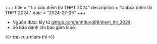 +++
title = "Tra cứu điểm thi THPT 2024"
description = "Unbox điểm thi THPT 2024."
date = "2024-07-25"
+++

+ Nguồn được lấy từ [github.com/anhdung98/diem_thi_2024](https://github.com/anhdung98/diem_thi_2024/).
+ Số báo danh chỉ bao gồm 8 số.

{{< tra-cuu-diem-thi >}}